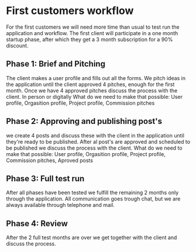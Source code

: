# First customers workflow
For the first customers we will need more time than usual to test run the application and workflow.
The first client will participate in a one month startup phase, after which they get a 3 month subscription for a 90% discount. 

## Phase 1: Brief and Pitching
The client makes a user profile and fills out all the forms.
We pitch ideas in the application until the client approved 4 pitches, enough for the first month. 
Once we have 4 approved pitches discuss the process with the client. In person or digitally
What do we need to make that possible: User profile, Orgasition profile, Project profile,  Commission pitches

## Phase 2: Approving and publishing post's
we create 4 posts and discuss these with the client in the application until they're ready to be published.
After al post's are approved and scheduled to be published we discuss the process with the client.
What do we need to make that possible: User profile, Orgasition profile, Project profile,  Commission pitches, Aproved posts

## Phase 3: Full test run
After all phases have been tested we fulfill the remaining 2 months only through the application. All communication goes trough chat, but we are always available through telephone and mail. 

## Phase 4: Review
After the 2 full test months are over we get together with the client and discuss the process. 
